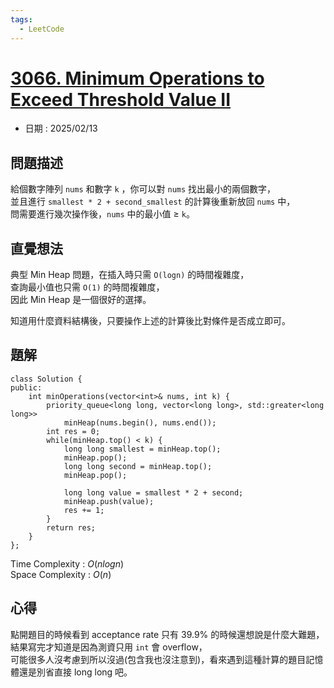 ```yaml
---
tags:
  - LeetCode
---
```


# [3066. Minimum Operations to Exceed Threshold Value II](https://leetcode.com/problems/minimum-operations-to-exceed-threshold-value-ii/description/?envType=daily-question&envId=2025-02-13)  

+ 日期 : 2025/02/13  

## 問題描述  

給個數字陣列 `nums` 和數字 `k` ，你可以對 `nums` 找出最小的兩個數字，  
並且進行 `smallest * 2 + second_smallest` 的計算後重新放回 `nums` 中，  
問需要進行幾次操作後，`nums` 中的最小值 $\geq$ `k`。  

## 直覺想法  

典型 Min Heap 問題，在插入時只需 `O(logn)` 的時間複雜度，  
查詢最小值也只需 `O(1)` 的時間複雜度，  
因此 Min Heap 是一個很好的選擇。  

知道用什麼資料結構後，只要操作上述的計算後比對條件是否成立即可。  

## 題解  

```cpp=
class Solution {
public:
    int minOperations(vector<int>& nums, int k) {
        priority_queue<long long, vector<long long>, std::greater<long long>> 
            minHeap(nums.begin(), nums.end());
        int res = 0;
        while(minHeap.top() < k) {
            long long smallest = minHeap.top();
            minHeap.pop();
            long long second = minHeap.top();
            minHeap.pop();
            
            long long value = smallest * 2 + second;
            minHeap.push(value);
            res += 1;
        }
        return res;
    }
};
```

Time Complexity : $O(nlogn)$  
Space Complexity : $O(n)$  

## 心得  

點開題目的時候看到 acceptance rate 只有 39.9% 的時候還想說是什麼大難題，  
結果寫完才知道是因為測資只用 `int` 會 overflow，  
可能很多人沒考慮到所以沒過(包含我也沒注意到)，看來遇到這種計算的題目記憶體還是別省直接 long long 吧。  
